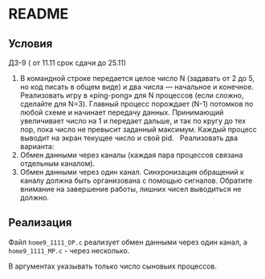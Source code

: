 # README

## Условия

ДЗ-9 ( от 11.11 срок сдачи до 25.11)
1. В командной строке передается целое число N (задавать от 2 до 5, но код писать в общем виде) и два числа — начальное и конечное.
Реализовать игру в «ping-pong» для N процессов (если сложно, сделайте для N=3).
Главный процесс порождает (N-1) потомков по любой схеме и начинает передачу данных. Принимающий увеличивает число на 1 и передает дальше, и так по кругу до тех пор, пока число не превысит заданный максимум. 
Каждый процесс выводит на экран текущее число и свой pid. 
 
Реализовать два варианта:
1. Обмен данными через каналы (каждая пара процессов связана отдельным каналом).
2. Обмен данными через один канал. Синхронизация обращений к каналу должна быть организована с помощью сигналов.
Обратите внимание на завершение работы, лишних чисел выводиться не должно.

## Реализация

Файл `home9_1111_OP.c` реализует обмен данными через один канал, а `home9_1111_MP.c` - через несколько.

В аргументах указывать только число сыновьих процессов.